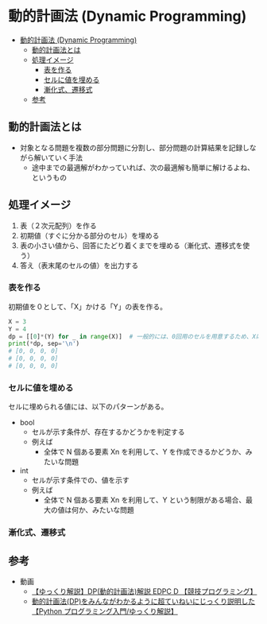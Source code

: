 # 動的計画法 (Dynamic Programming)

- [動的計画法 (Dynamic Programming)](#動的計画法-dynamic-programming)
  - [動的計画法とは](#動的計画法とは)
  - [処理イメージ](#処理イメージ)
    - [表を作る](#表を作る)
    - [セルに値を埋める](#セルに値を埋める)
    - [漸化式、遷移式](#漸化式遷移式)
  - [参考](#参考)

## 動的計画法とは

- 対象となる問題を複数の部分問題に分割し、部分問題の計算結果を記録しながら解いていく手法
  - 途中までの最適解がわかっていれば、次の最適解も簡単に解けるよね、というもの

## 処理イメージ

1. 表（２次元配列）を作る
2. 初期値（すぐに分かる部分のセル）を埋める
3. 表の小さい値から、回答にたどり着くまでを埋める（漸化式、遷移式を使う）
4. 答え（表末尾のセルの値）を出力する

### 表を作る

初期値を０として、「X」かける「Y」の表を作る。

```python
X = 3
Y = 4
dp = [[0]*(Y) for _ in range(X)]  # 一般的には、0回用のセルを用意するため、Xに+1して表を作ることが多い
print(*dp, sep='\n')
# [0, 0, 0, 0]
# [0, 0, 0, 0]
# [0, 0, 0, 0]
```

### セルに値を埋める

セルに埋められる値には、以下のパターンがある。

- bool
  - セルが示す条件が、存在するかどうかを判定する
  - 例えば
    - 全体で N 個ある要素 Xn を利用して、Y を作成できるかどうか、みたいな問題
- int
  - セルが示す条件での、値を示す
  - 例えば
    - 全体で N 個ある要素 Xn を利用して、Y という制限がある場合、最大の値は何か、みたいな問題

### 漸化式、遷移式

## 参考

- 動画
  - [【ゆっくり解説】DP(動的計画法)解説 EDPC D 【競技プログラミング】](https://www.youtube.com/watch?v=gVJ16ThsJYs)
  - [動的計画法(DP)をみんながわかるように超ていねいにじっくり説明した【Python プログラミング入門/ゆっくり解説】](https://www.youtube.com/watch?v=Y0UEyW64CzM)
